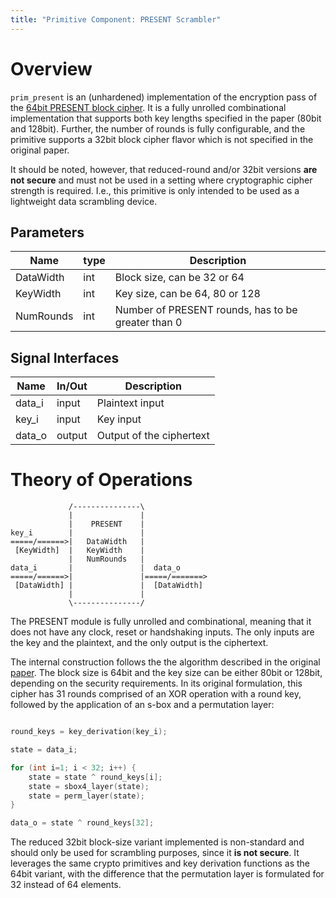 ```yaml
---
title: "Primitive Component: PRESENT Scrambler"
---
```


# Overview

`prim_present` is an (unhardened) implementation of the encryption pass of the [64bit PRESENT block cipher](https://en.wikipedia.org/wiki/PRESENT).
It is a fully unrolled combinational implementation that supports both key lengths specified in the paper (80bit and 128bit).
Further, the number of rounds is fully configurable, and the primitive supports a 32bit block cipher flavor which is not specified in the original paper.

It should be noted, however, that reduced-round and/or 32bit versions **are not secure** and must not be used in a setting where cryptographic cipher strength is required.
I.e., this primitive is only intended to be used as a lightweight data scrambling device.

## Parameters

Name         | type   | Description
-------------|--------|----------------------------------------------------------
DataWidth    | int    | Block size, can be 32 or 64
KeyWidth     | int    | Key size, can be 64, 80 or 128
NumRounds    | int    | Number of PRESENT rounds, has to be greater than 0

## Signal Interfaces

Name         | In/Out | Description
-------------|--------|---------------------------------
data_i       | input  | Plaintext input
key_i        | input  | Key input
data_o       | output | Output of the ciphertext

# Theory of Operations

```
             /---------------\
             |               |
             |    PRESENT    |
key_i        |               |
=====/======>|   DataWidth   |
 [KeyWidth]  |   KeyWidth    |
             |   NumRounds   |
data_i       |               |  data_o
=====/======>|               |=====/=======>
 [DataWidth] |               |  [DataWidth]
             |               |
             \---------------/
```

The PRESENT module is fully unrolled and combinational, meaning that it does not have any clock, reset or handshaking inputs.
The only inputs are the key and the plaintext, and the only output is the ciphertext.

The internal construction follows the the algorithm described in the original [paper](http://www.lightweightcrypto.org/present/present_ches2007.pdf).
The block size is 64bit and the key size can be either 80bit or 128bit, depending on the security requirements.
In its original formulation, this cipher has 31 rounds comprised of an XOR operation with a round key, followed by the application of an s-box and a permutation layer:

```c++

round_keys = key_derivation(key_i);

state = data_i;

for (int i=1; i < 32; i++) {
	state = state ^ round_keys[i];
	state = sbox4_layer(state);
	state = perm_layer(state);
}

data_o = state ^ round_keys[32];
```

The reduced 32bit block-size variant implemented is non-standard and should only be used for scrambling purposes, since it **is not secure**.
It leverages the same crypto primitives and key derivation functions as the 64bit variant, with the difference that the permutation layer is formulated for 32 instead of 64 elements.

